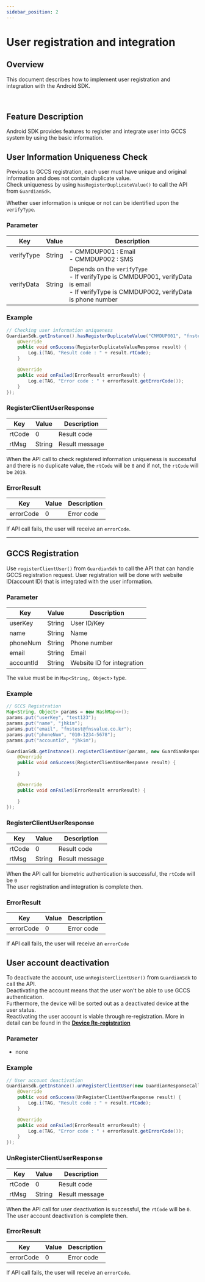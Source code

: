 ```yaml
---
sidebar_position: 2
---
```

# User registration and integration

## Overview
This document describes how to implement user registration and integration with the Android SDK.

<br/>

## Feature Description
Android SDK provides features to register and integrate user into GCCS system by using the basic information.

## User Information Uniqueness Check
Previous to GCCS registration, each user must have unique and original information and does not contain duplicate value.  
Check uniqueness by using `hasRegisterDuplicateValue()` to call the API from `GuardianSdk`.   

Whether user information is unique or not can be identified upon the `verifyType`. 

### Parameter
|Key|Value|Description|
|------|---|---|
|verifyType|String|- CMMDUP001 : Email<br/> - CMMDUP002 : SMS|
|verifyData|String|Depends on the `verifyType`<br/>- If verifyType is CMMDUP001, verifyData is email <br/>- If verifyType is CMMDUP002, verifyData is phone number|

### Example
```java
// Checking user information uniqueness
GuardianSdk.getInstance().hasRegisterDuplicateValue("CMMDUP001", "fnstest@fnsvalue.co.kr", new GuardianResponseCallback<RegisterDuplicateValueResponse>() {
    @Override
    public void onSuccess(RegisterDuplicateValueResponse result) {
        Log.i(TAG, "Result code : " + result.rtCode);
    }

    @Override
    public void onFailed(ErrorResult errorResult) {
        Log.e(TAG, "Error code : " + errorResult.getErrorCode());
    }
});
```
### RegisterClientUserResponse
|Key|Value|Description|
|------|---|---|
|rtCode|0|Result code|
|rtMsg|String|Result message|

When the API call to check registered information uniqueness is successful and there is no duplicate value, the `rtCode` will be `0` and if not, the `rtCode` will be `2019`.

### ErrorResult
|Key|Value|Description|
|------|---|---|
|errorCode|0|Error code|

If API call fails, the user will receive an `errorCode`.

---

## GCCS Registration 
Use `registerClientUser()` from `GuardianSdk` to call the API that can handle GCCS registration request.
User registration will be done with website ID(account ID) that is integrated with the user information.

### Parameter
|Key|Value|Description|
|------|---|---|
|userKey|String|User ID/Key|
|name|String|Name|
|phoneNum|String|Phone number|
|email|String|Email|
|accountId|String|Website ID for integration|

The value must be in `Map<String, Object>` type.

### Example
```java
// GCCS Registration
Map<String, Object> params = new HashMap<>();
params.put("userKey", "test123");
params.put("name", "jhkim");
params.put("email", "fnstest@fnsvalue.co.kr");
params.put("phoneNum", "010-1234-5678");
params.put("accountId", "jhkim");

GuardianSdk.getInstance().registerClientUser(params, new GuardianResponseCallback<RegisterClientUserResponse>() {
    @Override
    public void onSuccess(RegisterClientUserResponse result) {

    }

    @Override
    public void onFailed(ErrorResult errorResult) {

    }
});
```
### RegisterClientUserResponse
|Key|Value|Description|
|------|---|---|
|rtCode|0|Result code|
|rtMsg|String|Result message|

When the API call for biometric authentication is successful, the `rtCode` will be `0`   
The user registration and integration is complete then.

### ErrorResult
|Key|Value|Description|
|------|---|---|
|errorCode|0|Error code|

If API call fails, the user will receive an `errorCode`

## User account deactivation
To deactivate the account, use `unRegisterClientUser()` from `GuardianSdk` to call the API.   
Deactivating the account means that the user won't be able to use GCCS authentication.   
Furthermore, the device will be sorted out as a deactivated device at the user status.   
Reactivating the user account is viable through re-registration. More in detail can be found in the **[Device Re-registration](https://developers.fnsvalue.co.kr/docs/user/reregister)**

### Parameter



- none

### Example
```java
// User account deactivation
GuardianSdk.getInstance().unRegisterClientUser(new GuardianResponseCallback<UnRegisterClientUserResponse>() {
    @Override
    public void onSuccess(UnRegisterClientUserResponse result) {
        Log.i(TAG, "Result code : " + result.rtCode);
    }

    @Override
    public void onFailed(ErrorResult errorResult) {
        Log.e(TAG, "Error code : " + errorResult.getErrorCode());
    }
});
```
### UnRegisterClientUserResponse
|Key|Value|Description|
|------|---|---|
|rtCode|0|Result code|
|rtMsg|String|Result message|

When the API call for user deactivation is successful, the `rtCode` will be `0`.   
The user account deactivation is complete then.

### ErrorResult
|Key|Value|Description|
|------|---|---|
|errorCode|0|Error code|

If API call fails, the user will receive an `errorCode`.

